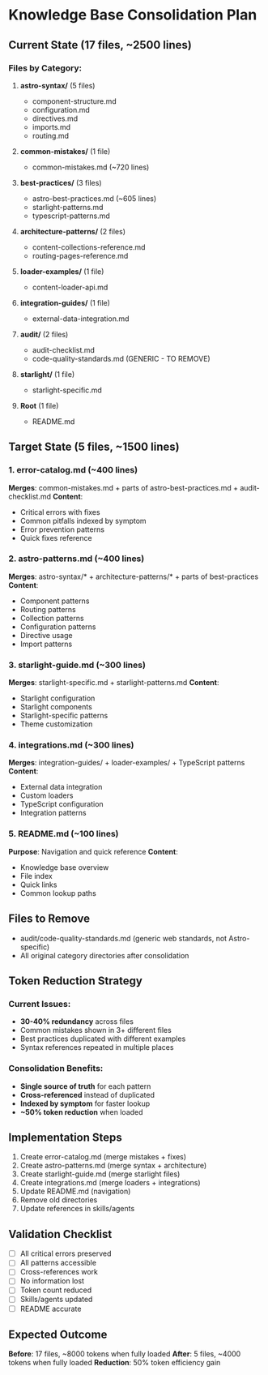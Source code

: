 # Knowledge Base Consolidation Plan

## Current State (17 files, ~2500 lines)

### Files by Category:
1. **astro-syntax/** (5 files)
   - component-structure.md
   - configuration.md
   - directives.md
   - imports.md
   - routing.md

2. **common-mistakes/** (1 file)
   - common-mistakes.md (~720 lines)

3. **best-practices/** (3 files)
   - astro-best-practices.md (~605 lines)
   - starlight-patterns.md
   - typescript-patterns.md

4. **architecture-patterns/** (2 files)
   - content-collections-reference.md
   - routing-pages-reference.md

5. **loader-examples/** (1 file)
   - content-loader-api.md

6. **integration-guides/** (1 file)
   - external-data-integration.md

7. **audit/** (2 files)
   - audit-checklist.md
   - code-quality-standards.md (GENERIC - TO REMOVE)

8. **starlight/** (1 file)
   - starlight-specific.md

9. **Root** (1 file)
   - README.md

## Target State (5 files, ~1500 lines)

### 1. error-catalog.md (~400 lines)
**Merges**: common-mistakes.md + parts of astro-best-practices.md + audit-checklist.md
**Content**:
- Critical errors with fixes
- Common pitfalls indexed by symptom
- Error prevention patterns
- Quick fixes reference

### 2. astro-patterns.md (~400 lines)
**Merges**: astro-syntax/* + architecture-patterns/* + parts of best-practices
**Content**:
- Component patterns
- Routing patterns
- Collection patterns
- Configuration patterns
- Directive usage
- Import patterns

### 3. starlight-guide.md (~300 lines)
**Merges**: starlight-specific.md + starlight-patterns.md
**Content**:
- Starlight configuration
- Starlight components
- Starlight-specific patterns
- Theme customization

### 4. integrations.md (~300 lines)
**Merges**: integration-guides/ + loader-examples/ + TypeScript patterns
**Content**:
- External data integration
- Custom loaders
- TypeScript configuration
- Integration patterns

### 5. README.md (~100 lines)
**Purpose**: Navigation and quick reference
**Content**:
- Knowledge base overview
- File index
- Quick links
- Common lookup paths

## Files to Remove

- audit/code-quality-standards.md (generic web standards, not Astro-specific)
- All original category directories after consolidation

## Token Reduction Strategy

### Current Issues:
- **30-40% redundancy** across files
- Common mistakes shown in 3+ different files
- Best practices duplicated with different examples
- Syntax references repeated in multiple places

### Consolidation Benefits:
- **Single source of truth** for each pattern
- **Cross-referenced** instead of duplicated
- **Indexed by symptom** for faster lookup
- **~50% token reduction** when loaded

## Implementation Steps

1. Create error-catalog.md (merge mistakes + fixes)
2. Create astro-patterns.md (merge syntax + architecture)
3. Create starlight-guide.md (merge starlight files)
4. Create integrations.md (merge loaders + integrations)
5. Update README.md (navigation)
6. Remove old directories
7. Update references in skills/agents

## Validation Checklist

- [ ] All critical errors preserved
- [ ] All patterns accessible
- [ ] Cross-references work
- [ ] No information lost
- [ ] Token count reduced
- [ ] Skills/agents updated
- [ ] README accurate

## Expected Outcome

**Before**: 17 files, ~8000 tokens when fully loaded
**After**: 5 files, ~4000 tokens when fully loaded
**Reduction**: 50% token efficiency gain
